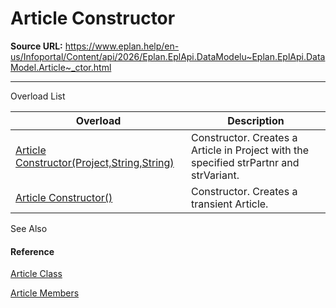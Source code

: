 # Article Constructor

**Source URL:** https://www.eplan.help/en-us/Infoportal/Content/api/2026/Eplan.EplApi.DataModelu~Eplan.EplApi.DataModel.Article~_ctor.html

---

Overload List

| Overload | Description |
| --- | --- |
| [Article Constructor(Project,String,String)](Eplan.EplApi.DataModelu~Eplan.EplApi.DataModel.Article~_ctor(Project,String,String).html) | Constructor. Creates a Article in Project with the specified strPartnr and strVariant. |
| [Article Constructor()](Eplan.EplApi.DataModelu~Eplan.EplApi.DataModel.Article~_ctor().html) | Constructor. Creates a transient Article. |



See Also

#### Reference

[Article Class](Eplan.EplApi.DataModelu~Eplan.EplApi.DataModel.Article.html)
  
[Article Members](Eplan.EplApi.DataModelu~Eplan.EplApi.DataModel.Article_members.html)